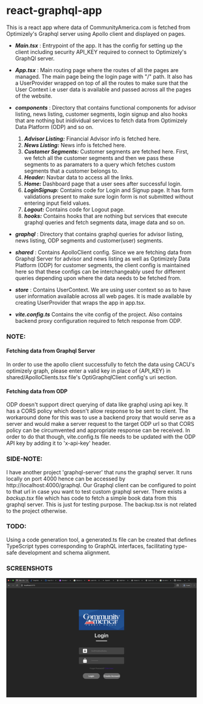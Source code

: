 # react-graphql-app

This is a react app where data of CommunityAmerica.com is fetched from Optimizely's Graphql server using Apollo client and displayed on pages.

- **_Main.tsx_** : Entrypoint of the app. It has the config for setting up the client including security API_KEY required to connect to Optimizely's GraphQl server.

- **_App.tsx_** : Main routing page where the routes of all the pages are managed. The main page being the login page with "/" path. It also has a UserProvider wrapped on top of all the routes to make sure that the User Context i.e user data is available and passed across all the pages of the website.

- **_components_** : Directory that contains functional components for advisor listing, news listing, customer segments, login signup and also hooks that are nothing but inidividual services to fetch data from Optimizely Data Platform (ODP) and so on.

  1. **_Advisor Listing:_** Financial Advisor info is fetched here.
  2. **_News Listing:_** News info is fetched here.
  3. **_Customer Segments:_** Customer segments are fetched here. First, we fetch all the customer segments and then we pass these segments to as paramaters to a query which fetches custom segments that a customer belongs to.
  4. **_Header:_** Navbar data to access all the links.
  5. **_Home:_** Dashboard page that a user sees after successful login.
  6. **_LoginSignup:_** Contains code for Login and Signup page. It has form validations present to make sure login form is not submitted without entering input field values.
  7. **_Logout:_** Contains code for Logout page.
  8. **_hooks:_** Contains hooks that are nothing but services that execute graphql queries and fetch segments data, image data and so on.

- **_graphql_** : Directory that contains graphql queries for advisor listing, news listing, ODP segments and customer(user) segments.

- **_shared_** : Contains ApolloClient config. Since we are fetching data from Graphql Server for advisor and news listing as well as Optimizely Data Platform (ODP) for customer segments, the client config is maintained here so that these configs can be interchangeably used for different queries depending upon where the data needs to be fetched from.

- **_store_** : Contains UserContext. We are using user context so as to have user information available across all web pages. It is made available by creating UserProvider that wraps the app in app.tsx.

- **_vite.config.ts_** Contains the vite config of the project. Also contains backend proxy configuration required to fetch response from ODP.

### NOTE:

#### Fetching data from Graphql Server

In order to use the apollo client successfully to fetch the data using CACU's optimizely graph, please enter a valid key in place of {API_KEY} in shared/ApolloClients.tsx file's OptiGraphqlClient config's uri section.

#### Fetching data from ODP

ODP doesn't support direct querying of data like graphql using api key. It has a CORS policy which doesn't allow response to be sent to client. The workaround done for this was to use a backend proxy that would serve as a server and would make a server request to the target ODP url so that CORS policy can be circumvented and appropriate response can be received. In order to do that though, vite.config.ts file needs to be updated with the ODP API key by adding it to 'x-api-key' header.

### SIDE-NOTE:

I have another project 'graphql-server' that runs the graphql server. It runs locally on port 4000 hence can be accessed by http://localhost:4000/graphql.
Our Graphql client can be configured to point to that url in case you want to test custom graphql server. There exists a _backup.tsx_ file which has code to fetch a simple book data from this graphql server. This is just for testing purpose. The backup.tsx is not related to the project otherwise.

### TODO:

Using a code generation tool, a generated.ts file can be created that defines TypeScript types corresponding to GraphQL interfaces, facilitating type-safe development and schema alignment.

### SCREENSHOTS

![Login](<Screen Shot 2025-08-07 at 1.23.12 PM.png>)
